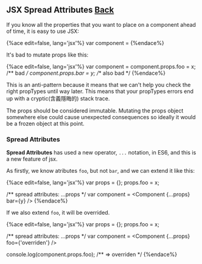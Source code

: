 ## JSX Spread Attributes [Back](./../react.md)

If you know all the properties that you want to place on a component ahead of time, it is easy to use JSX:

{%ace edit=false, lang='jsx'%}
var component = <Component foo={x} bar={y} />
{%endace%}

It's bad to mutate props like this:

{%ace edit=false, lang='jsx'%}
var component = <Component />
component.props.foo = x;    /** bad */
component.props.bar = y;    /** also bad */
{%endace%}

This is an anti-pattern because it means that we can't help you check the right propTypes until way later. This means that your propTypes errors end up with a cryptic(含義隱晦的) stack trace.

The props should be considered immutable. Mutating the props object somewhere else could cause unexpected consequences so ideally it would be a frozen object at this point.

### Spread Attributes

**Spread Attributes** has used a new operator, `...` notation, in ES6, and this is a new feature of jsx.

As firstly, we know atributes `foo`, but not `bar`, and we can extend it like this:

{%ace edit=false, lang='jsx'%}
var props = {};
props.foo = x;

/** spread attributes: ...props */
var component = <Component {...props} bar={y} />
{%endace%}

If we also extend `foo`, it will be overrided.

{%ace edit=false, lang='jsx'%}
var props = {};
props.foo = x;

/** spread attributes: ...props */
var component = <Component {...props} foo={'overriden'} />

console.log(component.props.foo);   /** => overriden */
{%endace%}



